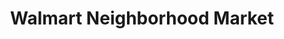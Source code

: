 ---
title: "Walmart Neighborhood Market"
url: /fayetteville/walmart-neighborhood-market-west-martin-luther-king-junior-boulevard/
shop: supermarket
---